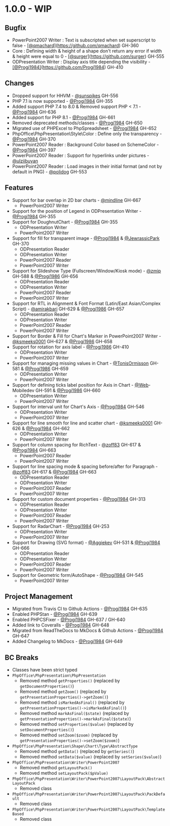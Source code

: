 # 1.0.0 - WIP

## Bugfix
- PowerPoint2007 Writer : Text is subscripted when set superscript to false - [[@qmachard]](https://github.com/qmachard])(https://github.com/qmachard) GH-360
- Core : Defining width & height of a shape don't return any error if width & height were equal to 0 - [[@surger]](https://github.com/surger])(https://github.com/surger) GH-555
- ODPresentation Writer : Display axis title depending the visibility - [[@Progi1984]](https://github.com/Progi1984])(https://github.com/Progi1984) GH-410

## Changes
- Dropped support for HHVM - [@sunspikes](https://github.com/sunspikes) GH-556
- PHP 7.1 is now supported - [@Progi1984](https://github.com/Progi1984) GH-355
- Added support PHP 7.4 to 8.0 & Removed support PHP < 7.1 - [@Progi1984](https://github.com/Progi1984) GH-636
- Added support for PHP 8.1 - [@Progi1984](https://github.com/Progi1984) GH-661
- Removed deprecated methods/classes - [@Progi1984](https://github.com/Progi1984) GH-650
- Migrated use of PHPExcel to PhpSpreadsheet - [@Progi1984](https://github.com/Progi1984) GH-652
- PhpOffice\PhpPresentation\Style\Color : Define only the transparency - [@Progi1984](https://github.com/Progi1984) GH-370
- PowerPoint2007 Reader : Background Color based on SchemeColor - [@Progi1984](https://github.com/Progi1984) GH-397
- PowerPoint2007 Reader : Support for hyperlinks under pictures - [@ulziibuyan](https://github.com/ulziibuyan)
- PowerPoint2007 Reader : Load images in their initial format (and not by default in PNG) - [@polidog](https://github.com/polidog) GH-553

## Features
- Support for bar overlap in 2D bar charts - [@mindline](https://github.com/mindline-analytics) GH-667
    - PowerPoint2007 Writer
- Support for the position of Legend in ODPresentation Writer - [@Progi1984](https://github.com/Progi1984) GH-355
- Support for DoughnutChart - [@Progi1984](https://github.com/Progi1984) GH-355
    - ODPresentation Writer
    - PowerPoint2007 Writer
- Support for fill for transparent image - [@Progi1984](https://github.com/Progi1984) & [@JewrassicPark](https://github.com/JewrassicPark) GH-370
    - ODPresentation Reader
    - ODPresentation Writer
    - PowerPoint2007 Reader
    - PowerPoint2007 Writer
- Support for Slideshow Type (Fullscreen/Window/Kiosk mode) - [@zmip](https://github.com/zmip) GH-588 & [@Progi1986](https://github.com/Progi1986) GH-656
    - ODPresentation Reader
    - ODPresentation Writer
    - PowerPoint2007 Reader
    - PowerPoint2007 Writer
- Support for RTL in Alignment & Font Format (Latin/East Asian/Complex Script) - [@amirakbari](https://github.com/amirakbari) GH-629 & [@Progi1986](https://github.com/Progi1986) GH-657
    - ODPresentation Reader
    - ODPresentation Writer
    - PowerPoint2007 Reader
    - PowerPoint2007 Writer
- Support for Border & Fill for Chart's Marker in PowerPoint2007 Writer - [@ksmeeks0001](https://github.com/ksmeeks0001) GH-627 & [@Progi1986](https://github.com/Progi1986) GH-658
- Support for rotation for axis label - [@Progi1986](https://github.com/Progi1986) GH-410
    - ODPresentation Writer
    - PowerPoint2007 Writer
- Support for managing missing values in Chart - [@TonisOrmisson](https://github.com/TonisOrmisson) GH-581 & [@Progi1986](https://github.com/Progi1986) GH-659
    - ODPresentation Writer
    - PowerPoint2007 Writer
- Support for defining ticks label position for Axis in Chart - [@Web](https://github.com/Web)-Mobiledev GH-591 & [@Progi1986](https://github.com/Progi1986) GH-660
    - ODPresentation Writer
    - PowerPoint2007 Writer
- Support for interval unit for Chart's Axis - [@Progi1984](https://github.com/Progi1984) GH-546
    - ODPresentation Writer
    - PowerPoint2007 Writer
- Support for line smooth for line and scatter chart - [@ksmeeks0001](https://github.com/ksmeeks0001) GH-626 & [@Progi1984](https://github.com/Progi1984) GH-662
    - ODPresentation Writer
    - PowerPoint2007 Writer
- Support for column spacing for RichText - [@zoff83](https://github.com/zoff83) GH-617 & [@Progi1984](https://github.com/Progi1984) GH-663
    - PowerPoint2007 Reader
    - PowerPoint2007 Writer
- Support for line spacing mode & spacing before/after for Paragraph - [@zoff83](https://github.com/zoff83) GH-617 & [@Progi1984](https://github.com/Progi1984) GH-663
    - ODPresentation Reader
    - ODPresentation Writer
    - PowerPoint2007 Reader
    - PowerPoint2007 Writer
- Support for custom document properties - [@Progi1984](https://github.com/Progi1984) GH-313
    - ODPresentation Reader
    - ODPresentation Writer
    - PowerPoint2007 Reader
    - PowerPoint2007 Writer
- Support for RadarChart - [@Progi1984](https://github.com/Progi1984) GH-253
    - ODPresentation Writer
    - PowerPoint2007 Writer
- Support for Drawing (SVG format) - [@Aggiekev](https://github.com/Aggiekev) GH-531 & [@Progi1984](https://github.com/Progi1984) GH-666
    - ODPresentation Reader
    - ODPresentation Writer
    - PowerPoint2007 Reader
    - PowerPoint2007 Writer
- Support for Geometric form/AutoShape - [@Progi1984](https://github.com/Progi1984) GH-545
    - PowerPoint2007 Writer

## Project Management
- Migrated from Travis CI to Github Actions - [@Progi1984](https://github.com/Progi1984) GH-635
- Enabled PHPStan - [@Progi1984](https://github.com/Progi1984) GH-639
- Enabled PHPCSFixer - [@Progi1984](https://github.com/Progi1984) GH-637 / GH-640
- Added link to Coveralls - [@Progi1984](https://github.com/Progi1984) GH-648
- Migrated from ReadTheDocs to MkDocs & Github Actions - [@Progi1984](https://github.com/Progi1984) GH-647
- Added Changelog to MkDocs - [@Progi1984](https://github.com/Progi1984) GH-649

## BC Breaks
* Classes have been strict typed
* `PhpOffice\PhpPresentation\PhpPresentation`
    * Removed method `getProperties()` (replaced by `getDocumentProperties()`)
    * Removed method `getZoom()` (replaced by `getPresentationProperties()->getZoom()`)
    * Removed method `isMarkedAsFinal()` (replaced by `getPresentationProperties()->isMarkedAsFinal()`)
    * Removed method `markAsFinal($state)` (replaced by `getPresentationProperties()->markAsFinal($state)`)
    * Removed method `setProperties($value)` (replaced by `setDocumentProperties()`)
    * Removed method `setZoom($zoom)` (replaced by `getPresentationProperties()->setZoom($zoom)`)
* `PhpOffice\PhpPresentation\Shape\Chart\Type\AbstractType`
    * Removed method `getData()` (replaced by `getSeries()`)
    * Removed method `setData($value)` (replaced by `setSeries($value)`)
* `PhpOffice\PhpPresentation\Writer\PowerPoint2007`
    * Removed method `getLayoutPack()`
    * Removed method `setLayoutPack($pValue)`
* `PhpOffice\PhpPresentation\Writer\PowerPoint2007\LayoutPack\AbstractLayoutPack`
    * Removed class
* `PhpOffice\PhpPresentation\Writer\PowerPoint2007\LayoutPack\PackDefault`
    * Removed class
* `PhpOffice\PhpPresentation\Writer\PowerPoint2007\LayoutPack\TemplateBased`
    * Removed class
